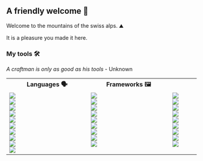 ## A friendly welcome 👋

Welcome to the mountains of the swiss alps. ⛰️

It is a pleasure you made it here.

### My tools 🛠️

<em>A craftman is only as good as his tools</em> - Unknown


<table>
<tr>
<th>
Languages 🗣️
</th>
<th>
Frameworks 🖼️
</th>
<th>
Tools 🛠️
</th>
</tr>
<td valign="top">
<div style="width:200px"></div>
<img src="https://img.shields.io/badge/Markdown-95-63FF00?style=flat&logo=markdown&logoColor=white"><br>
<img src="https://img.shields.io/badge/Python-90-63FF00?style=flat&logo=python"><br>
<img src="https://img.shields.io/badge/JavaScript-90-63FF00?style=flat&logo=javascript&logoColor=yellow"><br>
<img src="https://img.shields.io/badge/Typescript-80-D6FF00?style=flat&logo=typescript&logoColor=blue"><br>
<img src="https://img.shields.io/badge/HTML-80-D6FF00?style=flat&logo=html5"><br>
<img src="https://img.shields.io/badge/css3-80-D6FF00?style=flat&logo=css3"><br>
<img src="https://img.shields.io/badge/Git-80-D6FF00?style=flat&logo=git"><br>
<img src="https://img.shields.io/badge/Shell-70-D6FF00?style=flat&logo=gnu-bash"><br>
<img src="https://img.shields.io/badge/R-60-FFFF00?style=flat&logo=r&logoColor=blue"><br>
<img src="https://img.shields.io/badge/C++-50-FFFF00.svg?style=flat&logo=c%2B%2B&logoColor=blue"><br>
</td>
<td valign="top">
<div style="width:200px"></div>
<img src="https://img.shields.io/badge/Material--UI-100-63FF00?style=flat&logo=material-ui&logoColor=blue"><br>
<img src="https://img.shields.io/badge/React-90-63FF00?style=flat&logo=react"><br>
<img src="https://img.shields.io/badge/React_Native-90-63FF00?style=flat&logo=react"><br>
<img src="https://img.shields.io/badge/MongoDB-85-63FF00?style=flat&logo=mongodb"><br>
<img src="https://img.shields.io/badge/Tensorflow-80-D6FF00?style=flat&logo=tensorflow"><br>
<img src="https://img.shields.io/badge/MySQL-80-D6FF00?style=flat&logo=mysql"><br>
<img src="https://img.shields.io/badge/SQLite-80-D6FF00?style=flat&logo=sqlite&logoColor=blue"><br>
<img src="https://img.shields.io/badge/Pytorch-80-D6FF00?style=flat&logo=pytorch"><br>
<img src="https://img.shields.io/badge/Flutter-40-FFFF00?style=flat&logo=flutter&logoColor=blue"><br>
</td>
</td>
<td valign="top">
<div style="width:200px"></div>
<img src="https://img.shields.io/badge/Firebase-100-63FF00?style=flat&logo=firebase"><br>
<img src="https://img.shields.io/badge/GoogleCloud-90-63FF00?style=flat&logo=googlecloud"><br>
<img src="https://img.shields.io/badge/VSCode-90-63FF00?style=flat&logo=visualstudio&logoColor=blue"><br>
<img src="https://img.shields.io/badge/GitHub-80-D6FF00?style=flat&logo=github&logoColor=black"><br>
<img src="https://img.shields.io/badge/GitLab-80-D6FF00?style=flat&logo=gitlab&logoColor=blue"><br>
<img src="https://img.shields.io/badge/Postman-80-D6FF00?style=flat&logo=postman"><br>
<img src="https://img.shields.io/badge/AWS-80-D6FF00?style=flat&logo=amazonaws&logoColor=orange"><br>
<img src="https://img.shields.io/badge/Adobe_Illustrator-70-D6FF00?style=flat&logo=adobeillustrator&logoColor=orange"><br>
<img src="https://img.shields.io/badge/Jira-50-D6FF00?style=flat&logo=jira&logoColor=blue"><br>
</td>
</table>






<!--
**marcwantshouse/marcwantshouse** is a ✨ _special_ ✨ repository because its `README.md` (this file) appears on your GitHub profile.

Here are some ideas to get you started:

- 🔭 I’m currently working on ...
- 🌱 I’m currently learning ...
- 👯 I’m looking to collaborate on ...
- 🤔 I’m looking for help with ...
- 💬 Ask me about ...
- 📫 How to reach me: ...
- 😄 Pronouns: ...
- ⚡ Fun fact: ...
-->
